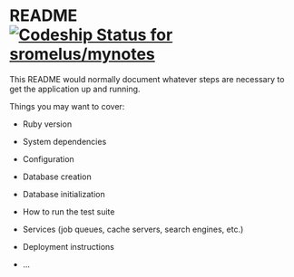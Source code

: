# README [![Codeship Status for sromelus/mynotes](https://app.codeship.com/projects/94716c50-bc5d-4620-9dc1-3b7ba1358a78/status?branch=master)](https://app.codeship.com/projects/443837)


This README would normally document whatever steps are necessary to get the
application up and running.

Things you may want to cover:

* Ruby version

* System dependencies

* Configuration

* Database creation

* Database initialization

* How to run the test suite

* Services (job queues, cache servers, search engines, etc.)

* Deployment instructions

* ...
